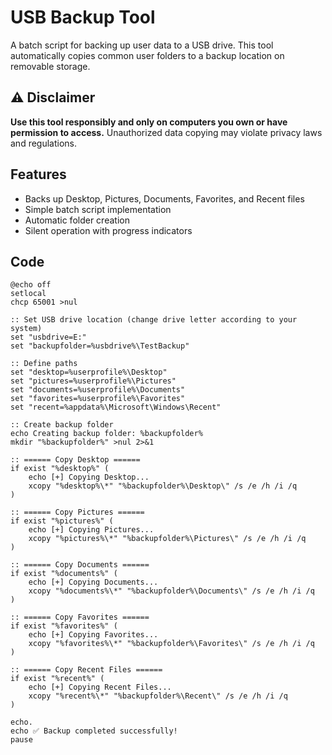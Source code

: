# USB Backup Tool

A batch script for backing up user data to a USB drive. This tool automatically copies common user folders to a backup location on removable storage.

## ⚠️ Disclaimer
**Use this tool responsibly and only on computers you own or have permission to access.** Unauthorized data copying may violate privacy laws and regulations.

## Features
- Backs up Desktop, Pictures, Documents, Favorites, and Recent files
- Simple batch script implementation
- Automatic folder creation
- Silent operation with progress indicators

## Code

```batch
@echo off
setlocal
chcp 65001 >nul

:: Set USB drive location (change drive letter according to your system)
set "usbdrive=E:"
set "backupfolder=%usbdrive%\TestBackup"

:: Define paths
set "desktop=%userprofile%\Desktop"
set "pictures=%userprofile%\Pictures"
set "documents=%userprofile%\Documents"
set "favorites=%userprofile%\Favorites"
set "recent=%appdata%\Microsoft\Windows\Recent"

:: Create backup folder
echo Creating backup folder: %backupfolder%
mkdir "%backupfolder%" >nul 2>&1

:: ====== Copy Desktop ======
if exist "%desktop%" (
    echo [+] Copying Desktop...
    xcopy "%desktop%\*" "%backupfolder%\Desktop\" /s /e /h /i /q
)

:: ====== Copy Pictures ======
if exist "%pictures%" (
    echo [+] Copying Pictures...
    xcopy "%pictures%\*" "%backupfolder%\Pictures\" /s /e /h /i /q
)

:: ====== Copy Documents ======
if exist "%documents%" (
    echo [+] Copying Documents...
    xcopy "%documents%\*" "%backupfolder%\Documents\" /s /e /h /i /q
)

:: ====== Copy Favorites ======
if exist "%favorites%" (
    echo [+] Copying Favorites...
    xcopy "%favorites%\*" "%backupfolder%\Favorites\" /s /e /h /i /q
)

:: ====== Copy Recent Files ======
if exist "%recent%" (
    echo [+] Copying Recent Files...
    xcopy "%recent%\*" "%backupfolder%\Recent\" /s /e /h /i /q
)

echo.
echo ✅ Backup completed successfully!
pause



